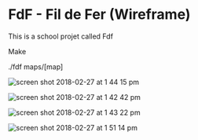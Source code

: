 # FdF - Fil de Fer (Wireframe)

This is a school projet called Fdf

Make

./fdf maps/[map]

![screen shot 2018-02-27 at 1 44 15 pm](https://user-images.githubusercontent.com/27351943/36729610-126a4316-1bc5-11e8-9796-d6cb704533d5.png)

![screen shot 2018-02-27 at 1 42 42 pm](https://user-images.githubusercontent.com/27351943/36729626-211fd722-1bc5-11e8-81ac-c9f60179ad59.png)

![screen shot 2018-02-27 at 1 43 22 pm](https://user-images.githubusercontent.com/27351943/36729627-21335ee6-1bc5-11e8-9f07-5d91c9cb62d0.png)

![screen shot 2018-02-27 at 1 51 14 pm](https://user-images.githubusercontent.com/27351943/36729687-4eefe28c-1bc5-11e8-94bb-f2baa4520fa6.png)
